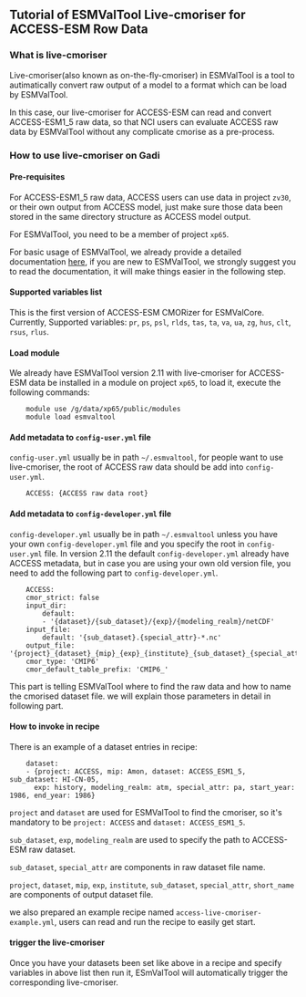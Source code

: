 ## Tutorial of ESMValTool Live-cmoriser for ACCESS-ESM Row Data

### What is live-cmoriser

Live-cmoriser(also known as on-the-fly-cmoriser) in ESMValTool is a tool to autimatically convert raw output of a model to a format which can be load by ESMValTool.

In this case, our live-cmoriser for ACCESS-ESM can read and convert ACCESS-ESM1_5 raw data, so that NCI users can evaluate ACCESS raw data by ESMValTool without any complicate cmorise as a pre-process.

### How to use live-cmoriser on Gadi

#### Pre-requisites

For ACCESS-ESM1_5 raw data, ACCESS users can use data in project `zv30`, or their own output from ACCESS model, just make sure those data been stored in the same directory structure as ACCESS model output.

For ESMValTool, you need to be a member of project `xp65`.

For basic usage of ESMValTool, we already provide a detailed documentation [here](https://access-hive.org.au/model_evaluation/model_evaluation_on_gadi/model_evaluation_on_gadi_esmvaltool/), if you are new to ESMValTool, we strongly suggest you to read the documentation, it will make things easier in the following step.

#### Supported variables list

This is the first version of ACCESS-ESM CMORizer for ESMValCore. Currently, 
  Supported variables: ``pr``, ``ps``, ``psl``, ``rlds``, ``tas``, ``ta``, ``va``,
  ``ua``, ``zg``, ``hus``, ``clt``, ``rsus``, ``rlus``.


#### Load module

We already have ESMValTool version 2.11 with live-cmoriser for ACCESS-ESM data be installed in a module on project `xp65`, to load it, execute the following commands:
```
    module use /g/data/xp65/public/modules
    module load esmvaltool
```


#### Add metadata to `config-user.yml` file

`config-user.yml` usually be in path `~/.esmvaltool`, for people want to use live-cmoriser, the root of ACCESS raw data should be add into `config-user.yml`.
```
    ACCESS: {ACCESS raw data root}
```


#### Add metadata to `config-developer.yml` file

`config-developer.yml` usually be in path `~/.esmvaltool` unless you have your own `config-developer.yml` file and you specify the root in `config-user.yml` file. In version 2.11 the default `config-developer.yml` already have ACCESS metadata, but in case you are using your own old version file, you need to add the following part to `config-developer.yml`.
```
    ACCESS:
    cmor_strict: false
    input_dir:
        default:
        - '{dataset}/{sub_dataset}/{exp}/{modeling_realm}/netCDF'
    input_file:
        default: '{sub_dataset}.{special_attr}-*.nc'
    output_file: '{project}_{dataset}_{mip}_{exp}_{institute}_{sub_dataset}_{special_attr}_{short_name}'
    cmor_type: 'CMIP6'
    cmor_default_table_prefix: 'CMIP6_'
``` 

This part is telling ESMValTool where to find the raw data and how to name the cmorised dataset file. we will explain those parameters in detail in following part.

#### How to invoke in recipe

There is an example of a dataset entries in recipe:
```
    dataset:
    - {project: ACCESS, mip: Amon, dataset: ACCESS_ESM1_5, sub_dataset: HI-CN-05, 
      exp: history, modeling_realm: atm, special_attr: pa, start_year: 1986, end_year: 1986}
```

`project` and `dataset` are used for ESMValTool to find the cmoriser, so it's mandatory to be `project: ACCESS` and `dataset: ACCESS_ESM1_5`.

`sub_dataset`, `exp`, `modeling_realm` are used to specify the path to ACCESS-ESM raw dataset.

`sub_dataset`, `special_attr` are components in raw dataset file name.

`project`, `dataset`, `mip`, `exp`, `institute`, `sub_dataset`, `special_attr`, `short_name` are components of output dataset file.

we also prepared an example recipe named `access-live-cmoriser-example.yml`, users can read and run the recipe to easily get start.

#### trigger the live-cmoriser

Once you have your datasets been set like above in a recipe and specify variables in above list then run it, ESmValTool will automatically trigger the corresponding live-cmoriser. 